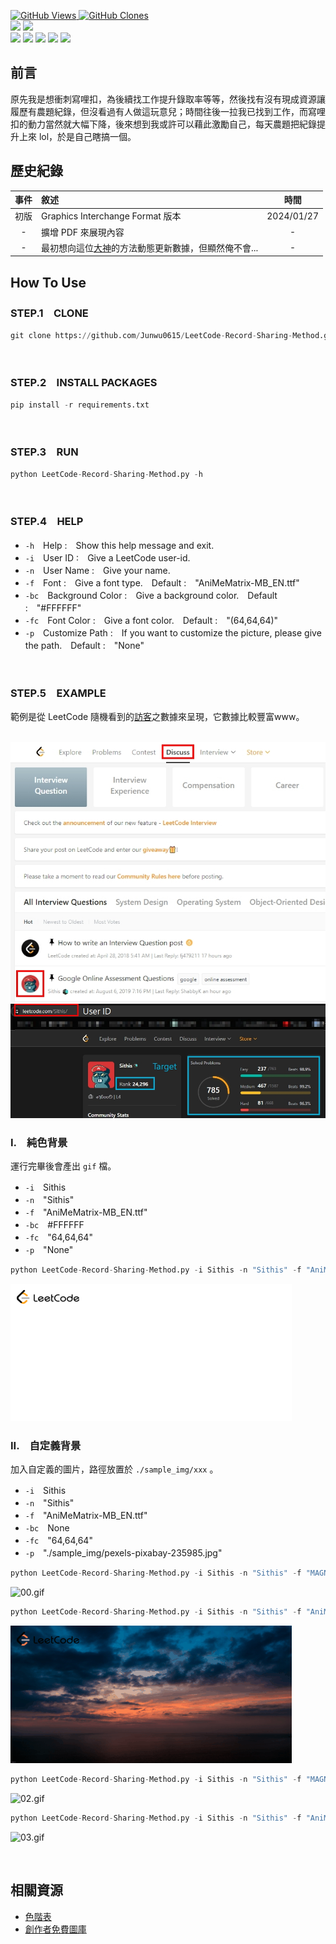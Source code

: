 <a href='https://github.com/Junwu0615/LeetCode-Record-Sharing-Method'><img alt='GitHub Views' src='https://views.whatilearened.today/views/github/Junwu0615/LeetCode-Record-Sharing-Method.svg'> 
<a href='https://github.com/Junwu0615/LeetCode-Record-Sharing-Method'><img alt='GitHub Clones' src='https://img.shields.io/badge/dynamic/json?color=success&label=Clone&query=count_total&url=https://gist.github.com/Junwu0615/df4349f01a564de4cf309a290098ba58/raw/LeetCode-Record-Sharing-Method_clone.json&logo=github'> </br>
[![](https://img.shields.io/badge/Project-Crawler-blue.svg?style=plastic)](https://github.com/Junwu0615/LeetCode-Record-Sharing-Method) 
[![](https://img.shields.io/badge/Language-Python_3.12.0-blue.svg?style=plastic)](https://www.python.org/) </br>
[![](https://img.shields.io/badge/Package-Pillow_10.1.0-green.svg?style=plastic)](https://pypi.org/project/pillow/) 
[![](https://img.shields.io/badge/Package-BeautifulSoup_4.12.2-green.svg?style=plastic)](https://pypi.org/project/beautifulsoup4/) 
[![](https://img.shields.io/badge/Package-Requests_2.31.0-green.svg?style=plastic)](https://pypi.org/project/requests/) 
[![](https://img.shields.io/badge/Package-Numpy_1.26.2-green.svg?style=plastic)](https://pypi.org/project/numpy/) 
[![](https://img.shields.io/badge/Package-ArgumentParser_1.2.1-green.svg?style=plastic)](https://pypi.org/project/argumentparser/) 

## 前言
原先我是想衝刺寫哩扣，為後續找工作提升錄取率等等，然後找有沒有現成資源讓履歷有農題紀錄，但沒看過有人做這玩意兒；時間往後一拉我已找到工作，而寫哩扣的動力當然就大幅下降，後來想到我或許可以藉此激勵自己，每天農題把紀錄提升上來 lol，於是自己瞎搞一個。

## 歷史紀錄
| 事件 | 敘述 | 時間 |
| :--: | :-- | :--: |
| 初版 |  Graphics Interchange Format 版本 | 2024/01/27 |
| - | 擴增 PDF 來展現內容 | - |
| - | 最初想向這位[大神](https://github.com/anuraghazra/github-readme-stats)的方法動態更新數據，但顯然俺不會... | - |

## How To Use

### STEP.1　CLONE
```python
git clone https://github.com/Junwu0615/LeetCode-Record-Sharing-Method.git
```

</br>

### STEP.2　INSTALL PACKAGES
```python
pip install -r requirements.txt
```

</br>

### STEP.3　RUN
```python
python LeetCode-Record-Sharing-Method.py -h
```

</br>

### STEP.4　HELP
- `-h`　Help :　Show this help message and exit.
- `-i`　User ID :　Give a LeetCode user-id.
- `-n`　User Name :　Give your name.
- `-f`　Font :　Give a font type.　Default :　"AniMeMatrix-MB_EN.ttf"
- `-bc`　Background Color :　Give a background color.　Default :　"#FFFFFF"
- `-fc`　Font Color :　Give a font color.　Default :　"(64,64,64)"
- `-p`　Customize Path :　If you want to customize the picture, please give the path.　Default :　"None"

</br>

### STEP.5　EXAMPLE
範例是從 LeetCode 隨機看到的[訪客](https://leetcode.com/Sithis/)之數據來呈現，它數據比較豐富www。
</br>
</br>

<img src="https://github.com/Junwu0615/LeetCode-Record-Sharing-Method/blob/main/sample_img/00.jpg"/>
<img src="https://github.com/Junwu0615/LeetCode-Record-Sharing-Method/blob/main/sample_img/01.jpg"/>

### I.　純色背景
運行完畢後會產出 `gif` 檔。 </br>
- `-i`　Sithis </br>
- `-n`　"Sithis" </br>
- `-f`　"AniMeMatrix-MB_EN.ttf" </br>
- `-bc`　#FFFFFF </br>
- `-fc`　"64,64,64" </br>
- `-p`　"None" </br>
```python
python LeetCode-Record-Sharing-Method.py -i Sithis -n "Sithis" -f "AniMeMatrix-MB_EN.ttf" -bc #FFFFFF -fc "64,64,64" -p "None"
```
![Sithis.gif](/sample_img/Sithis_leetcode_simple_bg.gif)

### II.　自定義背景
加入自定義的圖片，路徑放置於 `./sample_img/xxx` 。
- `-i`　Sithis </br>
- `-n`　"Sithis" </br>
- `-f`　"AniMeMatrix-MB_EN.ttf" </br>
- `-bc`　None </br>
- `-fc`　"64,64,64" </br>
- `-p`　"./sample_img/pexels-pixabay-235985.jpg" </br>
```python
python LeetCode-Record-Sharing-Method.py -i Sithis -n "Sithis" -f "MAGNETOB.TTF" -bc None -fc "0,0,0" -p "./sample_img/pexels-pixabay-235985.jpg"
```
![00.gif](/sample_img/00.gif)

```python
python LeetCode-Record-Sharing-Method.py -i Sithis -n "Sithis" -f "AniMeMatrix-MB_EN.ttf" -bc None -fc "255,255,255" -p "./sample_img/pexels-pixabay-164175.jpg"
```
![01.gif](/sample_img/01.gif)

```python
python LeetCode-Record-Sharing-Method.py -i Sithis -n "Sithis" -f "MAGNETOB.TTF" -bc None -fc "255,250,250	" -p "./sample_img/pexels-pixabay-326333.jpg"
```
![02.gif](/sample_img/02.gif)

```python
python LeetCode-Record-Sharing-Method.py -i Sithis -n "Sithis" -f "AniMeMatrix-MB_EN.ttf" -bc None -fc "0,0,0" -p "./sample_img/pexels-pixabay-531880.jpg"
```
![03.gif](/sample_img/03.gif)

</br>

## 相關資源
- [色階表](https://www.ifreesite.com/color/online-color-picker.htm)
- [創作者免費圖庫](https://www.pexels.com/zh-tw/)
